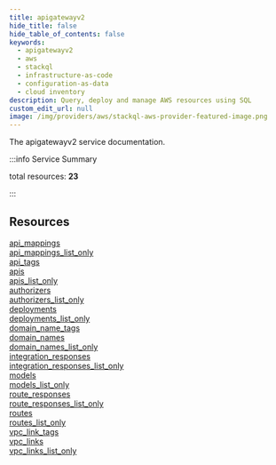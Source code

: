 ```yaml
---
title: apigatewayv2
hide_title: false
hide_table_of_contents: false
keywords:
  - apigatewayv2
  - aws
  - stackql
  - infrastructure-as-code
  - configuration-as-data
  - cloud inventory
description: Query, deploy and manage AWS resources using SQL
custom_edit_url: null
image: /img/providers/aws/stackql-aws-provider-featured-image.png
---
```


The apigatewayv2 service documentation.

:::info Service Summary

<div class="row">
<div class="providerDocColumn">
<span>total resources:&nbsp;<b>23</b></span><br />
</div>
</div>

:::

## Resources
<div class="row">
<div class="providerDocColumn">
<a href="/providers/aws/apigatewayv2/api_mappings/">api_mappings</a><br />
<a href="/providers/aws/apigatewayv2/api_mappings_list_only/">api_mappings_list_only</a><br />
<a href="/providers/aws/apigatewayv2/api_tags/">api_tags</a><br />
<a href="/providers/aws/apigatewayv2/apis/">apis</a><br />
<a href="/providers/aws/apigatewayv2/apis_list_only/">apis_list_only</a><br />
<a href="/providers/aws/apigatewayv2/authorizers/">authorizers</a><br />
<a href="/providers/aws/apigatewayv2/authorizers_list_only/">authorizers_list_only</a><br />
<a href="/providers/aws/apigatewayv2/deployments/">deployments</a><br />
<a href="/providers/aws/apigatewayv2/deployments_list_only/">deployments_list_only</a><br />
<a href="/providers/aws/apigatewayv2/domain_name_tags/">domain_name_tags</a><br />
<a href="/providers/aws/apigatewayv2/domain_names/">domain_names</a><br />
<a href="/providers/aws/apigatewayv2/domain_names_list_only/">domain_names_list_only</a>
</div>
<div class="providerDocColumn">
<a href="/providers/aws/apigatewayv2/integration_responses/">integration_responses</a><br />
<a href="/providers/aws/apigatewayv2/integration_responses_list_only/">integration_responses_list_only</a><br />
<a href="/providers/aws/apigatewayv2/models/">models</a><br />
<a href="/providers/aws/apigatewayv2/models_list_only/">models_list_only</a><br />
<a href="/providers/aws/apigatewayv2/route_responses/">route_responses</a><br />
<a href="/providers/aws/apigatewayv2/route_responses_list_only/">route_responses_list_only</a><br />
<a href="/providers/aws/apigatewayv2/routes/">routes</a><br />
<a href="/providers/aws/apigatewayv2/routes_list_only/">routes_list_only</a><br />
<a href="/providers/aws/apigatewayv2/vpc_link_tags/">vpc_link_tags</a><br />
<a href="/providers/aws/apigatewayv2/vpc_links/">vpc_links</a><br />
<a href="/providers/aws/apigatewayv2/vpc_links_list_only/">vpc_links_list_only</a>
</div>
</div>